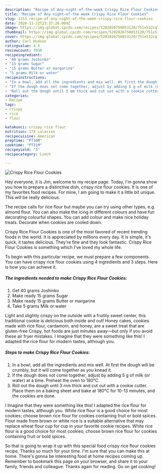 ```yaml
---
description: "Recipe of Any-night-of-the-week Crispy Rice Flour Cookies"
title: "Recipe of Any-night-of-the-week Crispy Rice Flour Cookies"
slug: 1153-recipe-of-any-night-of-the-week-crispy-rice-flour-cookies
date: 2020-11-22T23:37:20.009Z
image: https://img-global.cpcdn.com/recipes/5202826750853120/751x532cq70/crispy-rice-flour-cookies-recipe-main-photo.jpg
thumbnail: https://img-global.cpcdn.com/recipes/5202826750853120/751x532cq70/crispy-rice-flour-cookies-recipe-main-photo.jpg
cover: https://img-global.cpcdn.com/recipes/5202826750853120/751x532cq70/crispy-rice-flour-cookies-recipe-main-photo.jpg
author: Carl Hudson
ratingvalue: 4.5
reviewcount: 7030
recipeingredient:
- "40 grams Joshinko"
- "15 grams Sugar"
- "15 grams Butter or margarine"
- "5 grams Milk or water"
recipeinstructions:
- "In a bowl, add all the ingredients and mix well. At first the dough will be crumbly, but it will come together as you knead it."
- "If the dough does not come together, adjust by adding 5 g of milk (or water) at a time. Preheat the oven to 180°C."
- "Roll out the dough until 3 mm thick and cut out with a cookie cutter. Place them on a baking sheet and bake at 180°C for 10-13 minutes, and the cookies are done."
categories:
- Recipe
tags:
- crispy
- rice
- flour

katakunci: crispy rice flour 
nutrition: 174 calories
recipecuisine: American
preptime: "PT30M"
cooktime: "PT31M"
recipeyield: "3"
recipecategory: Lunch

---
```



![Crispy Rice Flour Cookies](https://img-global.cpcdn.com/recipes/5202826750853120/751x532cq70/crispy-rice-flour-cookies-recipe-main-photo.jpg)

Hey everyone, it is Jim, welcome to my recipe page. Today, I'm gonna show you how to prepare a distinctive dish, crispy rice flour cookies. It is one of my favorites food recipes. For mine, I am going to make it a little bit unique. This will be really delicious.

The recipe calls for rice flour but maybe you can try using other types, e.g. almond flour. You can also make the icing in different colours and have fun decorating colourful shapes. You can add colour and make nice holiday treats. Decorate when cookies are cooled down.

Crispy Rice Flour Cookies is one of the most favored of recent trending foods in the world. It is appreciated by millions every day. It is simple, it's quick, it tastes delicious. They're fine and they look fantastic. Crispy Rice Flour Cookies is something which I've loved my whole life.


To begin with this particular recipe, we must prepare a few components. You can have crispy rice flour cookies using 4 ingredients and 3 steps. Here is how you can achieve it.

<!--inarticleads1-->

##### The ingredients needed to make Crispy Rice Flour Cookies:

1. Get 40 grams Joshinko
1. Make ready 15 grams Sugar
1. Make ready 15 grams Butter or margarine
1. Take 5 grams Milk or water


Light and slightly crispy on the outside with a fruitily sweet center, this traditional cookie is delicious both inside and out! Honey cakes, cookies made with rice flour, cardamom, and honey, are a sweet treat that are gluten-free Crispy, hot foods are just minutes away—but only if you avoid these air fryer mistakes. I Imagine that they were something like this! I adapted the rice flour for modern tastes, although you. 

<!--inarticleads2-->

##### Steps to make Crispy Rice Flour Cookies:

1. In a bowl, add all the ingredients and mix well. At first the dough will be crumbly, but it will come together as you knead it.
1. If the dough does not come together, adjust by adding 5 g of milk (or water) at a time. Preheat the oven to 180°C.
1. Roll out the dough until 3 mm thick and cut out with a cookie cutter. Place them on a baking sheet and bake at 180°C for 10-13 minutes, and the cookies are done.


I Imagine that they were something like this! I adapted the rice flour for modern tastes, although you. White rice flour is a good choice for most cookies; choose brown rice flour for cookies containing fruit or bold spices. Flour made from brown or white rice is a suitable alternative that may replace wheat flour cup for cup in your favorite cookie recipes. White rice flour is a good choice for most cookies; choose brown rice flour for cookies containing fruit or bold spices. 

So that is going to wrap it up with this special food crispy rice flour cookies recipe. Thanks so much for your time. I'm sure that you can make this at home. There's gonna be interesting food at home recipes coming up. Remember to bookmark this page on your browser, and share it to your family, friends and colleague. Thanks again for reading. Go on get cooking!
